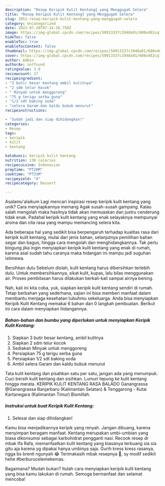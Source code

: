 ```yaml
---
description: "Resep Keripik Kulit Kentang{ yang Menggugah Selera"
title: "Resep Keripik Kulit Kentang{ yang Menggugah Selera"
slug: 2051-resep-keripik-kulit-kentang-yang-menggugah-selera
category: Uncategorized
date: 2022-07-28T07:24:16.758Z
image: https://img-global.cpcdn.com/recipes/50913337c1948a91/680x482cq70/keripik-kulit-kentang-foto-resep-utama.jpg
hideToc: false
enableToc: true
enableTocContent: false
thumbnail: https://img-global.cpcdn.com/recipes/50913337c1948a91/680x482cq70/keripik-kulit-kentang-foto-resep-utama.jpg
cover: https://img-global.cpcdn.com/recipes/50913337c1948a91/680x482cq70/keripik-kulit-kentang-foto-resep-utama.jpg
author: Admin
authorAv: notfound
ratingvalue: 3.8
reviewcount: 17
recipeingredient:
- "3 butir besar kentang ambil kulitnya"
- "2 sdm telur kocok"
- " Minyak untuk menggoreng"
- "75 g terigu serba guna"
- "1/2 sdt baking soda"
- "selera Garam dan kaldu bubuk menurut"
recipeinstructions:

- "Sudah jadi dan siap dihidangkan!"
categories:
- Resep
tags:
- keripik
- kulit
- kentang

katakunci: keripik kulit kentang 
nutrition: 138 calories
recipecuisine: Indonesian
preptime: "PT20M"
cooktime: "PT33M"
recipeyield: "4"
recipecategory: Dessert

---
```



Asalamu'alaikum Lagi mencari inspirasi resep keripik kulit kentang yang unik? Cara menyiapkannya memang Agak susah-susah gampang. Kalau salah mengolah maka hasilnya tidak akan memuaskan dan justru cenderung tidak enak. Padahal keripik kulit kentang yang enak selayaknya mempunyai aroma dan cita rasa yang mampu memancing selera kita.


Ada beberapa hal yang sedikit bisa berpengaruh terhadap kualitas rasa dari keripik kulit kentang, mulai dari jenis bahan, selanjutnya pemilihan bahan segar dan bagus, hingga cara mengolah dan menghidangkannya. Tak perlu bingung jika ingin menyiapkan keripik kulit kentang yang enak di rumah, karena asal sudah tahu caranya maka hidangan ini mampu jadi suguhan istimewa.

Bersihkan dulu Sebelum diolah, kulit kentang harus dibersihkan terlebih dulu. Untuk membersihkannya, sikat kulit, kupas, lalu bilas menggunakan air. Proses pembilasan harus dilakukan berkali-kali sampai airnya bening.


Nah, kali ini kita coba, yuk, siapkan keripik kulit kentang sendiri di rumah. Tetap berbahan yang sederhana, sajian ini bisa memberi manfaat dalam membantu menjaga kesehatan tubuhmu sekeluarga. Anda bisa menyiapkan Keripik Kulit Kentang memakai 6 bahan dan 0 langkah pembuatan. Berikut ini cara dalam menyiapkan hidangannya.

<!--inarticleads1-->

##### Bahan-bahan dan bumbu yang diperlukan untuk menyiapkan Keripik Kulit Kentang:

1. Siapkan 3 butir besar kentang, ambil kulitnya
1. Siapkan 2 sdm telur kocok
1. Sediakan  Minyak untuk menggoreng
1. Persiapkan 75 g terigu serba guna
1. Persiapkan 1/2 sdt baking soda
1. Ambil selera Garam dan kaldu bubuk menurut


Tata kulit kentang dan pisahkan satu per satu, jangan ada yang menumpuk. Cuci bersih kulit kentang dan sisihkan. Lumuri tepung ke kulit kentang hingga merata. KERIPIK KULIT KENTANG RASA BALADO Ganangrassa @Ganangrassa Banjarbaru (Kalimantan Selatan) &amp; Tenggarong - Kutai Kartanegara (Kalimantan Timur) Bismillah. 

<!--inarticleads2-->

##### Instruksi untuk buat Keripik Kulit Kentang:


1. Selesai dan siap dihidangkan!

Kamu bisa menjadikannya keripik yang renyah. Jangan dibuang, karena menyimpan beragam manfaat. Kentang merupakan umbi-umbian yang biasa dikonsumsi sebagai karbohidrat pengganti nasi. Recook resep dr mbak Ifa Rafa, memanfaatkan kulit kentang yang biasanya terbuang sia sia gitu aja karena yg dipakai hanya umbinya saja. Gurih kress kress rasanya, ngga bs brenti ngunyah 😂 Terimakasih mbak resepnya 🙏, sy modif sedikit hehe #berburucelemekemas. 

Bagaimana? Mudah bukan? Itulah cara menyiapkan keripik kulit kentang yang bisa kamu lakukan di rumah. Semoga bermanfaat dan selamat mencoba!
